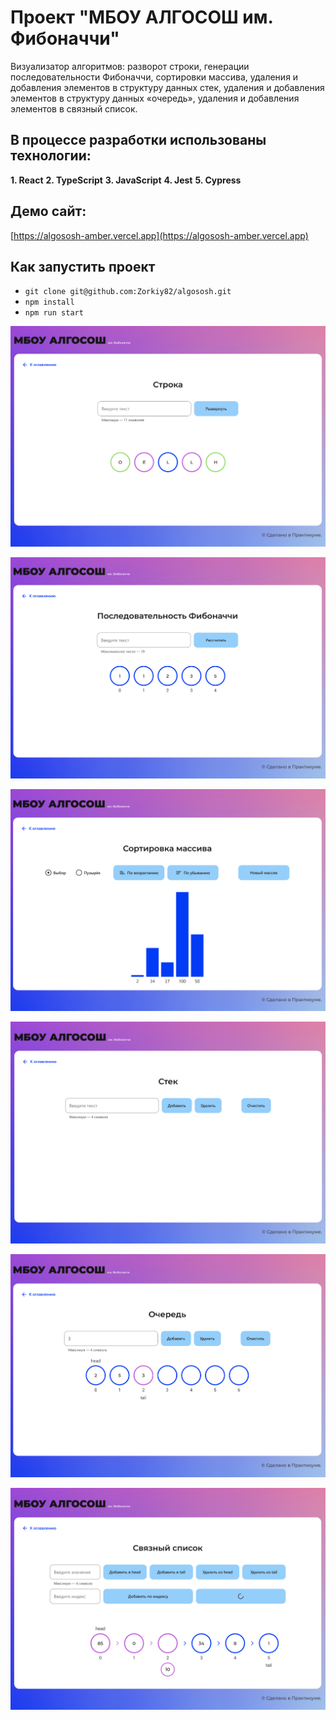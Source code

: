 # Проект "МБОУ АЛГОСОШ им. Фибоначчи"

Bизуализатор алгоритмов: разворот строки, генерации последовательности Фибоначчи, сортировки массива, удаления и добавления элементов в структуру данных стек, удаления и добавления элементов в структуру данных «очередь», удаления и добавления элементов в связный список.

## В процессе разработки использованы технологии:

__1. React__
__2. TypeScript__
__3. JavaScript__
__4. Jest__
__5. Cypress__

## Демо сайт: 

[https://algososh-amber.vercel.app](https://algososh-amber.vercel.app)

## Как запустить проект
- `git clone git@github.com:Zorkiy82/algososh.git`
- `npm install`
- `npm run start`

  

![Промежуточный этап разворота строки](README_static/Untitled%202.png)

![Сгенерированная последовательность](README_static/Untitled%204.png)

![Начальное состояние страницы](README_static/Untitled%205.png)

![Начальное состояние страницы](README_static/Untitled%206.png)

![Очередь из трёх элементов в момент добавления](README_static/Untitled%209.png)

![Удаление элемента под индексом 2](README_static/Untitled%2016.png)

